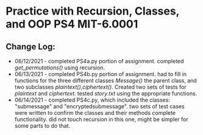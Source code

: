 # Practice with Recursion, Classes, and OOP PS4 MIT-6.0001
## Change Log:
* 06/12/2021 - completed PS4a.py portion of assignment. completed *get_permutations()* using recursion. 
* 06/13/2021 - completed PS4b.py portion of assignment. had to fill in functions for the three different classes *Message()* the parent class, and two subclasses *plaintext()*,*ciphertext()*. Created two sets of tests for *plaintext* and *ciphertext*. tested *story.txt* using the appropriate functions.  
* 06/14/2021 - completed PS4c.py, which included the classes: "submessage" and "encryptedsubmessage". two sets of test cases were written to confirm the classes and their methods complete functionality. did not touch recursion in this one, might be simpler for some parts to do that. 
